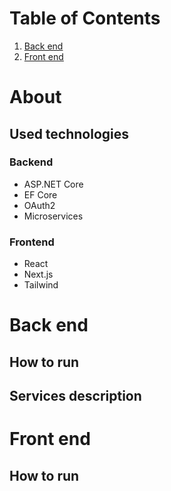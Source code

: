 # Table of Contents

1. [Back end](#back-end)
2. [Front end](#front-end)
# About
## Used technologies
### Backend
- ASP.NET Core
- EF Core
- OAuth2
- Microservices

### Frontend
- React
- Next.js
- Tailwind
# Back end
## How to run
## Services description
# Front end
## How to run
